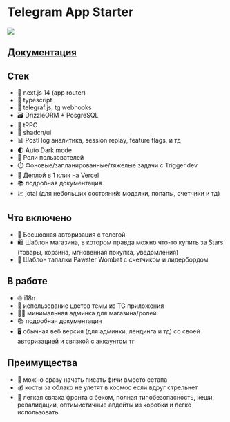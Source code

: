 # Telegram App Starter

[![](https://tg-webapp-nextra-docs.vercel.app/houston.png)](https://t.me/telegram_app_starter)

## [Документация](https://tg-webapp-nextra-docs.vercel.app/)

## Стек

- 🚀 next.js 14 (app router)
- 🔷 typescript
- 🤖 telegraf.js, tg webhooks
- 🗃️ DrizzleORM + PosgreSQL
- 🔌 tRPC
- 🎨 shadcn/ui
- 📊 PostHog аналитика, session replay, feature flags, и тд
- 🌓 Auto Dark mode
- 👥 Роли пользователей
- ⏱️ Фоновые/запланированные/тяжелые задачи с Trigger.dev
- 🚀 Деплой в 1 клик на Vercel
- 📚 подробная документация
- 📈 jotai (для небольших состояний: модалки, попапы, счетчики и тд)

## Что включено

- 🔐 Бесшовная авторизация с телегой
- 🛍️ Шаблон магазина, в котором правда можно что-то купить за Stars (товары, корзина, мгновенная покупка, уведомления)
- 🐾 Шаблон тапалки Pawster Wombat с счетчиком и лидербордом

## В работе

- 🌐 i18n
- 🎨 использование цветов темы из TG приложения
- 👨‍💼 минимальная админка для магазина/ролей
- 📚 подробная документация
- 🖥️ обычная веб версия (для админки, лендинга и тд) со своей авторизацией и связкой с аккаунтом тг

## Преимущества

- 🚀 можно сразу начать писать фичи вместо сетапа
- 💰 косты за облако не улетят в космос если вдруг стрельнет
- 🔗 легкая связка фронта с беком, полная типобезопасность, кеши, ревалидации, оптимистичные апдейты из коробки и легко использовать
